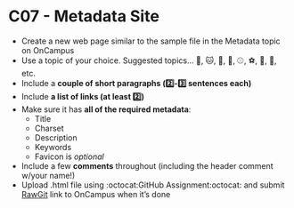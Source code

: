 # C07 - Metadata Site

* Create a new web page similar to the sample file in the Metadata topic on OnCampus 
* Use a topic of your choice. Suggested topics… :musical_note:, :cat:, :dog:, :basketball:, :baseball:, :soccer:, :high_heel:, :cookie:, etc.
* Include a **couple of short paragraphs (:two:-:three: sentences each)** 
* Include **a list of links (at least :two:)**
* Make sure it has **all of the required metadata**:
    * Title
    * Charset
    * Description
    * Keywords
    * Favicon is _optional_
* Include a few **comments** throughout (including the header comment w/your name!)
* Upload .html file using :octocat:GitHub Assignment:octocat: and submit [RawGit](https://rawgit.com/) link to OnCampus when it’s done
